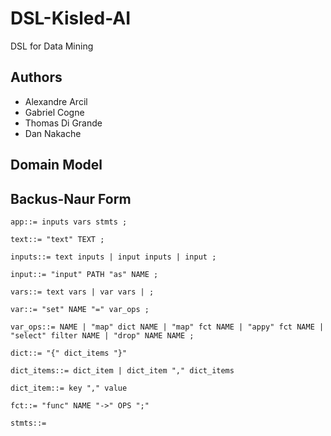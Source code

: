 # DSL-Kisled-AI
DSL for Data Mining

## Authors
* Alexandre Arcil
* Gabriel Cogne
* Thomas Di Grande
* Dan Nakache

## Domain Model

## Backus-Naur Form
```bnf
app::= inputs vars stmts ;

text::= "text" TEXT ;

inputs::= text inputs | input inputs | input ;

input::= "input" PATH "as" NAME ;

vars::= text vars | var vars | ;

var::= "set" NAME "=" var_ops ;

var_ops::= NAME | "map" dict NAME | "map" fct NAME | "appy" fct NAME | "select" filter NAME | "drop" NAME NAME ;

dict::= "{" dict_items "}"

dict_items::= dict_item | dict_item "," dict_items

dict_item::= key "," value

fct::= "func" NAME "->" OPS ";"

stmts::= 

```